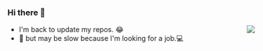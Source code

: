 ### Hi there 👋

<img align="right" src="https://github-readme-stats.vercel.app/api?username=sylnsfar&hide=prs,issues,contribs&count_private=true&show_icons=true&include_all_commits=true&hide_title=true" />

- I'm back to update my repos. 😂
- 🤔 but may be slow because I'm looking for a job.💻
